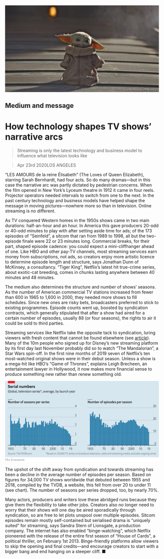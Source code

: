 ![](./images/20200425_WBP502.jpg)

## Medium and message

# How technology shapes TV shows’ narrative arcs

> Streaming is only the latest technology and business model to influence what television looks like

> Apr 23rd 2020LOS ANGELES

“LES AMOURS de la reine Élisabeth” (The Loves of Queen Elizabeth), starring Sarah Bernhardt, had four acts. So do many dramas—but in this case the narrative arc was partly dictated by pedestrian concerns. When the film opened in New York’s Lyceum theatre in 1912 it came in four reels. Projector operators needed intervals to switch from one to the next. In the past century technology and business models have helped shape the message in moving pictures—nowhere more so than in television. Online streaming is no different. 

 As TV conquered Western homes in the 1950s shows came in two main durations: half-an-hour and an hour. In America this gave producers 20-odd or 40-odd minutes to play with after setting aside time for ads; of the 173 episodes of “Seinfeld”, a sitcom that ran from 1989 to 1998, all but the two-episode finale were 22 or 23 minutes long. Commercial breaks, for their part, shaped episode cadence: you could expect a mini-cliffhanger ahead of one. Like HBO and other pay-TV channels, most streaming services earn money from subscriptions, not ads, so creators enjoy more artistic licence to determine episode length and structure, says Jonathan Dunn of McKinsey, a consultancy. “Tiger King”, Netflix’s latest hit true-crime series, about exotic-cat breeding, comes in chunks lasting anywhere between 40 minutes and 48 minutes.

 The medium also determines the structure and number of shows’ seasons. As the number of American commercial TV stations increased from fewer than 600 in 1965 to 1,600 in 2000, they needed more shows to fill schedules. Since new ones are risky bets, broadcasters preferred to stick to existing programmes. Episode counts went up, boosted by syndication contracts, which generally stipulated that after a show had aired for a certain number of episodes, usually 88 (or four seasons), the rights to air it could be sold to third parties.

Streaming services like Netflix take the opposite tack to syndication, luring viewers with fresh content that cannot be found elsewhere (see [article](https://www.economist.com//business/2020/04/23/netflix-will-remain-a-blockbuster-hit-beyond-the-covid-19-era)). Many of the 10m people who signed up for Disney’s new streaming platform by its first day last November probably did so to watch “The Mandalorian”, a Star Wars spin-off. In the first nine months of 2019 seven of Netflix’s ten most-watched original shows were in their debut season. Unless a show is a mega-hit like HBO’s “Game of Thrones”, explains Leigh Brecheen, an entertainment lawyer in Hollywood, it now makes more financial sense to produce something new rather than renew something old. 

![](./images/20200425_WBC294.png)

The upshot of the shift away from syndication and towards streaming has been a decline in the average number of episodes per season. Based on figures for 34,000 TV shows worldwide that debuted between 1955 and 2018, compiled by the TVDB, a website, this fell from over 20 to under 11 (see chart). The number of seasons per series dropped, too, by nearly 70%. 

Many actors, producers and writers love these abridged runs because they give them the flexibility to take other jobs. Creators also no longer need to worry that their shows will one day be aired sporadically through syndication, so are free to let plots unspool over multiple episodes. Sitcom episodes remain mostly self-contained but serialised drama is “uniquely suited” for streaming, says Sandra Stern of Lionsgate, a production company. The internet has also enabled “binge-watching”, which Netflix pioneered with the release of the entire first season of “House of Cards”, a political thriller, on February 1st 2013. Binge-friendly platforms allow viewers to skip the opening and final credits—and encourage creators to start with a bigger bang and end hanging on a steeper cliff. ■